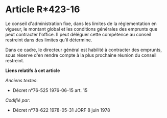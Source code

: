 # Article R*423-16

Le conseil d'administration fixe, dans les limites de la réglementation en vigueur, le montant global et les conditions
générales des emprunts que peut contracter l'office. Il peut déléguer cette compétence au conseil restreint dans des limites
qu'il détermine.

Dans ce cadre, le directeur général est habilité à contracter des emprunts, sous réserve d'en rendre compte à la plus
prochaine réunion du conseil restreint.

**Liens relatifs à cet article**

_Anciens textes_:

  - Décret n°76-525 1976-06-15 art. 15

_Codifié par_:

  - Décret n°78-622 1978-05-31 JORF 8 juin 1978
